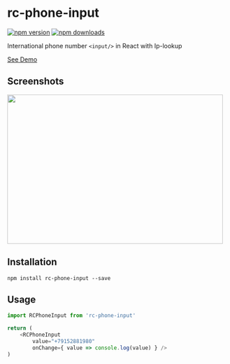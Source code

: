 # rc-phone-input

[![npm version](https://img.shields.io/npm/v/rc-phone-input.svg?style=flat-square)](https://www.npmjs.com/package/rc-phone-input)
[![npm downloads](https://img.shields.io/npm/dm/rc-phone-input.svg?style=flat-square)](https://www.npmjs.com/package/rc-phone-input)

International phone number `<input/>` in React with Ip-lookup

[See Demo](http://pitronalldak.github.io/rc-phone-input/)

## Screenshots

<img src="https://raw.githubusercontent.com/pitronalldak/rc-phone-input/master/docs/images/Screen-Shot.png" width="493" height="341"/>

## Installation

```
npm install rc-phone-input --save
```

## Usage

```js
import RCPhoneInput from 'rc-phone-input'

return (
	<RCPhoneInput
		value="+79152881980"
		onChange={ value => console.log(value) } />
)
```
